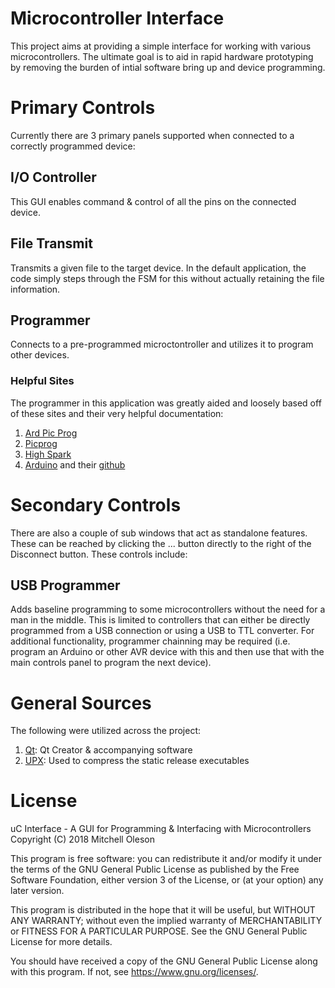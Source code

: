 # Microcontroller Interface
This project aims at providing a simple interface for working with various microcontrollers. The ultimate goal is to aid in rapid hardware prototyping by removing the burden of intial software bring up and device programming.


# Primary Controls
Currently there are 3 primary panels supported when connected to a correctly programmed device:

## I/O Controller
This GUI enables command & control of all the pins on the connected device.

## File Transmit
Transmits a given file to the target device. In the default application, the code simply steps through the FSM for this without actually retaining the file information.

## Programmer
Connects to a pre-programmed microctontroller and utilizes it to program other devices.

### Helpful Sites
The programmer in this application was greatly aided and loosely based off of these sites and their very helpful documentation:
1. [Ard Pic Prog](http://rweather.github.io/ardpicprog/)
2. [Picprog](http://hyvatti.iki.fi/~jaakko/pic/picprog.html)
3. [High Spark](https://sites.google.com/site/thehighspark/arduino-pic18f)
4. [Arduino](https://www.arduino.cc/) and their [github](https://github.com/arduino)


# Secondary Controls
There are also a couple of sub windows that act as standalone features. These can be reached by clicking the ... button directly to the right of the Disconnect button. These controls include:

## USB Programmer
Adds baseline programming to some microcontrollers without the need for a man in the middle. This is limited to controllers that can either be directly programmed from a USB connection or using a USB to TTL converter. For additional functionality, programmer chainning may be required (i.e. program an Arduino or other AVR device with this and then use that with the main controls panel to program the next device).


# General Sources
The following were utilized across the project:
1. [Qt](https://www.qt.io/): Qt Creator & accompanying software
2. [UPX](https://upx.github.io/): Used to compress the static release executables


# License
uC Interface - A GUI for Programming & Interfacing with Microcontrollers
Copyright (C) 2018  Mitchell Oleson

This program is free software: you can redistribute it and/or modify
it under the terms of the GNU General Public License as published by
the Free Software Foundation, either version 3 of the License, or
(at your option) any later version.

This program is distributed in the hope that it will be useful,
but WITHOUT ANY WARRANTY; without even the implied warranty of
MERCHANTABILITY or FITNESS FOR A PARTICULAR PURPOSE.  See the
GNU General Public License for more details.

You should have received a copy of the GNU General Public License
along with this program.  If not, see <https://www.gnu.org/licenses/>.
